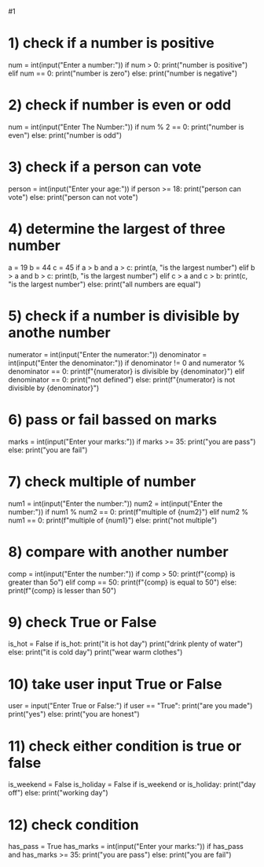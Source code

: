#1
# 1) check if a number is positive 

num = int(input("Enter a number:"))
if num > 0:
   print("number is positive")
elif num == 0:
  print("number is zero")
else:
   print("number is negative")

# 2) check if number is even or odd

 num = int(input("Enter The Number:"))
 if num % 2 == 0:
   print("number is even")
 else:
   print("number is odd")

# 3) check if a person can vote

 person = int(input("Enter your age:"))
 if person >= 18:
   print("person can vote")
 else:
   print("person can not vote")
# 4) determine the largest of three number

 a = 19
 b = 44
 c = 45
 if a > b and a > c:
   print(a, "is the largest number")
 elif b > a and b > c: 
   print(b, "is the largest number")
 elif c > a and c > b: 
   print(c, "is the largest number")
 else:
   print("all numbers are equal")
# 5) check if a number is divisible by anothe number

 numerator = int(input("Enter the numerator:"))
 denominator = int(input("Enter the denominator:"))
 if denominator != 0 and numerator % denominator == 0:
   print(f"{numerator} is divisible by {denominator}")
 elif denominator == 0:
   print("not defined")
 else:
   print(f"{numerator} is not divisible by {denominator}")
# 6) pass or fail bassed on marks

 marks = int(input("Enter your marks:"))
 if marks >= 35:
   print("you are pass")
 else:
   print("you are fail") 
# 7) check multiple of number

 num1 = int(input("Enter the number:"))
 num2 = int(input("Enter the number:"))
 if num1 % num2 == 0: 
   print(f"multiple of {num2}")
 elif num2 % num1 == 0:
   print(f"multiple of {num1}")
 else:
   print("not multiple")
# 8) compare with another number

 comp = int(input("Enter the number:"))
 if comp > 50:
   print(f"{comp} is greater than 5o")
 elif comp == 50:
   print(f"{comp} is equal to 50")
 else:
   print(f"{comp} is lesser than 50")
# 9) check True or False 

 is_hot = False
 if is_hot:
   print("it is hot day")
   print("drink plenty of water")
 else:
   print("it is cold day")
   print("wear warm clothes")
# 10) take user input True or False

 user = input("Enter True or False:")
 if user == "True":
   print("are you made")
   print("yes")
 else:
   print("you are honest")
# 11) check either condition is true or false

 is_weekend = False
 is_holiday = False
 if is_weekend or is_holiday:
   print("day off")
 else:
   print("working day")

# 12) check condition

 has_pass = True
 has_marks = int(input("Enter your marks:"))
 if has_pass and has_marks >= 35:
   print("you are pass")
 else:
   print("you are fail")

 

